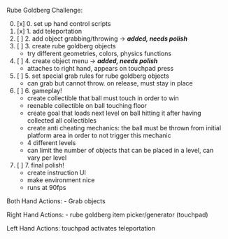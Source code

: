 Rube Goldberg Challenge:

 0. [x] 0. set up hand control scripts
 1. [x] 1. add teleportation
 2. [ ] 2. add object grabbing/throwing -> _**added, needs polish**_
 3. [ ] 3. create rube goldberg objects
 	- try different geometries, colors, physics functions
 4. [ ] 4. create object menu -> _**added, needs polish**_
 	- attaches to right hand, appears on touchpad press
 5. [ ] 5. set special grab rules for rube goldberg objects
 	- can grab but cannot throw. on release, must stay in place
 6. [ ] 6. gameplay!
 	- create collectible that ball must touch in order to win
 	- reenable collectible on ball touching floor
 	- create goal that loads next level on ball hitting it after 
 	  having collected all collectibles
 	- create anti cheating mechanics: the ball must be thrown from initial
 	  platform area in order to not trigger this mechanic
 	- 4 different levels
 	- can limit the number of objects that can be placed in a 
 	   level, can vary per level
 7. [ ] 7. final polish!
 	- create instruction UI
 	- make environment nice
 	- runs at 90fps

 Both Hand Actions:
    - Grab objects

 Right Hand Actions:
    - rube goldberg item picker/generator (touchpad)
 
 Left Hand Actions:
     touchpad activates teleportation